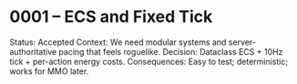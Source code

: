 # 0001 – ECS and Fixed Tick
Status: Accepted
Context: We need modular systems and server-authoritative pacing that feels roguelike.
Decision: Dataclass ECS + 10Hz tick + per-action energy costs.
Consequences: Easy to test; deterministic; works for MMO later.

